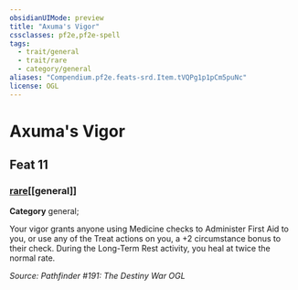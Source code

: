 ```yaml
---
obsidianUIMode: preview
title: "Axuma's Vigor"
cssclasses: pf2e,pf2e-spell
tags:
  - trait/general
  - trait/rare
  - category/general
aliases: "Compendium.pf2e.feats-srd.Item.tVQPg1p1pCm5puNc"
license: OGL
---
```

# Axuma's Vigor
## Feat 11
### [rare](rare.md "Rare Rarity Trait")[[general]]

**Category** general; 




Your vigor grants anyone using Medicine checks to Administer First Aid to you, or use any of the Treat actions on you, a +2 circumstance bonus to their check. During the Long-Term Rest activity, you heal at twice the normal rate.

*Source: Pathfinder #191: The Destiny War*
*OGL*